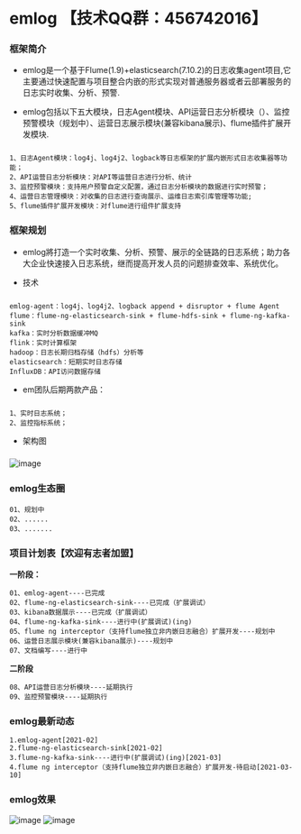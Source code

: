 #  **emlog**  【技术QQ群：456742016】
### 框架简介

- emlog是一个基于Flume(1.9)+elasticsearch(7.10.2)的日志收集agent项目,它主要通过快速配置与项目整合内嵌的形式实现对普通服务器或者云部署服务的日志实时收集、分析、预警.

- emlog包括以下五大模块，日志Agent模块、API运营日志分析模块（）、监控预警模块（规划中）、运营日志展示模块(兼容kibana展示)、flume插件扩展开发模块.

### 
    1、日志Agent模块：log4j、log4j2、logback等日志框架的扩展内嵌形式日志收集器等功能； 
    2、API运营日志分析模块：对API等运营日志进行分析、统计
    3、监控预警模块：支持用户预警自定义配置，通过日志分析模块的数据进行实时预警；
    4、运营日志管理模块：对收集的日志进行查询展示、运维日志索引库管理等功能;
    5、flume插件扩展开发模块：对flume进行组件扩展支持

### 框架规划   
- emlog將打造一个实时收集、分析、预警、展示的全链路的日志系统；助力各大企业快速接入日志系统，继而提高开发人员的问题排查效率、系统优化。

- 技术
### 

    emlog-agent：log4j、log4j2、logback append + disruptor + flume Agent
    flume：flume-ng-elasticsearch-sink + flume-hdfs-sink + flume-ng-kafka-sink
    kafka：实时分析数据缓冲MQ
    flink：实时计算框架
    hadoop：日志长期归档存储（hdfs）分析等
    elasticsearch：短期实时日志存储
    InfluxDB：API访问数据存储
   
- em团队后期两款产品：
###
    1、实时日志系统；
    2、监控指标系统；
    
- 架构图
###

![image](https://user-images.githubusercontent.com/29231108/109388704-b74d5380-7943-11eb-9634-fe47f97d75ae.png)


### emlog生态圈

    01、规划中
    02、......
    03、.......
    
### 项目计划表【欢迎有志者加盟】
**一阶段：** 

    01、emlog-agent----已完成
    02、flume-ng-elasticsearch-sink----已完成（扩展调试）
    03、kibana数据展示----已完成（扩展调试）
    04、flume-ng-kafka-sink----进行中(扩展调试)(ing)
    05、flume ng interceptor（支持flume独立非内嵌日志融合）扩展开发----规划中
    06、运营日志展示模块(兼容kibana展示)----规划中
    07、文档编写----进行中
    
 **二阶段** 

    08、API运营日志分析模块----延期执行
    09、监控预警模块----延期执行
    
### emlog最新动态

    1.emlog-agent[2021-02]
    2.flume-ng-elasticsearch-sink[2021-02]
    3.flume-ng-kafka-sink----进行中(扩展调试)(ing)[2021-03]
    4.flume ng interceptor（支持flume独立非内嵌日志融合）扩展开发-待启动[2021-03-10]

### emlog效果

![image](https://user-images.githubusercontent.com/29231108/109386285-a77a4300-7934-11eb-84fd-6db7457e42a0.png)
![image](https://user-images.githubusercontent.com/29231108/109386309-ce387980-7934-11eb-8efb-37882ce2f537.png)

 
